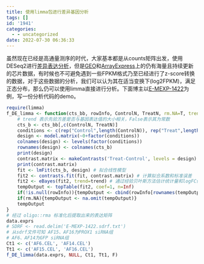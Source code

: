 ```yaml
---
title: 使用limma包进行差异基因分析
tags: []
id: '1941'
categories:
  - - uncategorized
date: 2022-07-30 06:36:33
---
```


虽然现在已经是高通量测序的时代，大家基本都是从counts矩阵出发，使用DESeq2进行[差异表达分析](https://occdn.limour.top/2132.html)，但是[GEO](https://www.ncbi.nlm.nih.gov/geo/)和[ArrayExpress](https://www.ebi.ac.uk/arrayexpress/)上的仍有海量且持续更新的芯片数据，有时候也不可避免遇到一些FPKM格式乃至已经进行了z-score转换的数据，对于这些数据的分析，我们可以认为其在适当变换下(log2FPKM)，满足正态分布，那么仍可以使用limma直接进行分析。下面博主以[E-MEXP-1422](https://occdn.limour.top/2165.html)为例，写一份分析代码的demo。

```R
require(limma)
f_DE_limma <- function(cts_bb, rowInfo, ControlN, TreatN, rm.NA=T, trend=T){
    # trend 表示先验方差是否与基因表达值的大小相关，False表示其为常数
    cts_b <- cts_bb[,c(ControlN, TreatN)]
    conditions <- c(rep("Control",length(ControlN)), rep("Treat",length(TreatN)))
    design <- model.matrix(~0+factor(conditions))
    colnames(design) <- levels(factor(conditions))
    rownames(design) <- colnames(cts_b)
    print(design)
    contrast.matrix <- makeContrasts('Treat-Control', levels = design)
    print(contrast.matrix)
    fit <- lmFit(cts_b, design) # 拟合线性模型
    fit2 <- contrasts.fit(fit, contrast.matrix) # 计算拟合系数和标准误差
    fit2 <- eBayes(fit2, trend=trend) # 通过经验贝叶斯方法估计统计量和logFC值
    tempOutput <- topTable(fit2, coef=1, n=Inf)
    if(!is.null(rowInfo)){tempOutput <- cbind(rowInfo[rownames(tempOutput),], tempOutput)}
    if(rm.NA){tempOutput <- na.omit(tempOutput)}
    tempOutput
}
# 经过 oligo::rma 标准化后提取出来的表达矩阵
data.exprs
# SDRF <- read.delim('E-MEXP-1422.sdrf.txt') 
# 从sdrf文件可知 AF15、AF16为PROX1 siRNA组
# AF6、AF14为GFP siRNA组
Ct1 <- c('AF6.CEL', 'AF14.CEL')
Tt1 <- c('AF15.CEL', 'AF16.CEL')
f_DE_limma(data.exprs, NULL, Ct1, Tt1, F)
```